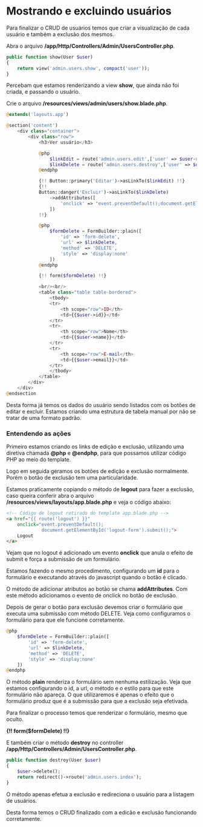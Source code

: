# Mostrando e excluindo usuários

Para finalizar o CRUD de usuários temos que criar a visualização de cada usuário e também a exclusão dos mesmos.

Abra o arquivo **/app/Http/Controllers/Admin/UsersController.php**.

```php
public function show(User $user)
{
    return view('admin.users.show', compact('user'));
}
```

Percebam que estamos renderizando a view **show**, que ainda não foi criada, e passando o usuário.

Crie o arquivo **/resources/views/admin/users/show.blade.php**.

```php
@extends('layouts.app')

@section('content')
    <div class="container">
        <div class="row">
            <h3>Ver usuário</h3>

            @php
                $linkEdit = route('admin.users.edit',['user' => $user->id]);
                $linkDelete = route('admin.users.destroy',['user' => $user->id]);
            @endphp

            {!! Button::primary('Editar')->asLinkTo($linkEdit) !!}
            {!!
            Button::danger('Excluir')->asLinkTo($linkDelete)
                ->addAttributes([
                    'onclick' => "event.preventDefault();document.getElementById(\"form-delete\").submit();"
                ])
            !!}

            @php
                $formDelete = FormBuilder::plain([
                    'id' => 'form-delete',
                    'url' => $linkDelete,
                    'method' => 'DELETE',
                    'style' => 'display:none'
                ])
            @endphp

            {!! form($formDelete) !!}

            <br/><br/>
            <table class="table table-bordered">
                <tbody>
                <tr>
                    <th scope="row">ID</th>
                    <td>{{$user->id}}</td>
                </tr>
                <tr>
                    <th scope="row">Nome</th>
                    <td>{{$user->name}}</td>
                </tr>
                <tr>
                    <th scope="row">E-mail</th>
                    <td>{{$user->email}}</td>
                </tr>
                </tbody>
            </table>
        </div>
    </div>
@endsection
```

Desta forma já temos os dados do usuário sendo listados com os botões de editar e excluir. Estamos criando uma estrutura de tabela manual por não se tratar de uma formato padrão.

### Entendendo as ações

Primeiro estamos criando os links de edição e exclusão, utilizando uma diretiva chamada **@php** e **@endphp**, para que possamos utilizar código PHP ao meio do template.

Logo em seguida geramos os botões de edição e exclusão normalmente. Porém o botão de exclusão tem uma particularidade.

Estamos praticamente copiando o método de **logout** para fazer a exclusão, caso queira conferir abra o arquivo **/resources/views/layouts/app.blade.php** e veja o código abaixo:

```html
<!-- Código de logout retirado do template app.blade.php -->
<a href="{{ route('logout') }}"
    onclick="event.preventDefault();
             document.getElementById('logout-form').submit();">
    Logout
</a>
```

Vejam que no logout é adicionado um evento **onclick** que anula o efeito de submit e força a submissão de um formulário.

Estamos fazendo o mesmo procedimento, configurando um **id** para o formulário e executando através do javascript quando o botão é clicado.

O método de adicionar atributos ao botão se chama **addAttributes**. Com este método adicionamos o evento de onclick no botão de exclusão.

Depois de gerar o botão para exclusão devemos criar o formulário que executa uma submissão com método DELETE. Veja como configuramos o formulário para que ele funcione corretamente.

```php
@php
    $formDelete = FormBuilder::plain([
        'id' => 'form-delete',
        'url' => $linkDelete,
        'method' => 'DELETE',
        'style' => 'display:none'
    ])
@endphp
```

O método **plain** renderiza o formulário sem nenhuma estilização. Veja que estamos configurando o id, a url, o método e o estilo para que este formulário não apareça. O que utilizaremos é apenas o efeito que o formulário produz que é a submissão para que a exclusão seja efetivada.

Para finalizar o processo temos que renderizar o formulário, mesmo que oculto.

**{!! form($formDelete) !!}**

E também criar o método **destroy** no controller **/app/Http/Controllers/Admin/UsersController.php**.

```php
public function destroy(User $user)
{
	$user->delete();
	return redirect()->route('admin.users.index');
}
```

O método apenas efetua a exclusão e redireciona o usuário para a listagem de usuários.

Desta forma temos o CRUD finalizado com a edicão e exclusão funcionando corretamente.